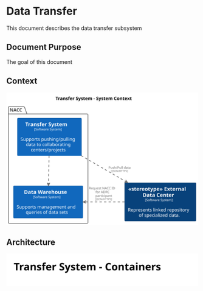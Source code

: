 # Data Transfer


This document describes the data transfer subsystem 

## Document Purpose

The goal of this document

## Context

![Transfer-Context-Diagram](images/structurizr-TransferContext.svg)

## Architecture

![Transfer-Container-Diagram](images/structurizr-TransferContainers.svg)
